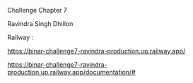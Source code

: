 Challenge Chapter 7

Ravindra Singh Dhillon

Railway : 

https://binar-challenge7-ravindra-production.up.railway.app/

https://binar-challenge7-ravindra-production.up.railway.app/documentation/#
